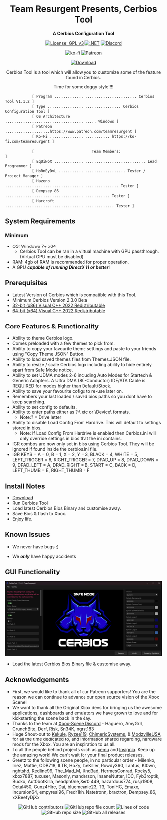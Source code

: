 <div align="center">

# Team Resurgent Presents, Cerbios Tool
**A Cerbios Configuration Tool**

[![License: GPL v3](https://img.shields.io/badge/License-GPLv3-blue.svg)](https://github.com/Team-Resurgent/CerbiosTool/blob/main/LICENSE.md)
[![.NET](https://github.com/Team-Resurgent/CerbiosTool/actions/workflows/dotnet.yml/badge.svg)](https://github.com/Team-Resurgent/CerbiosTool/actions/workflows/dotnet.yml)
[![Discord](https://img.shields.io/badge/chat-on%20discord-7289da.svg?logo=discord)](https://discord.gg/VcdSfajQGK)

[![ko-fi](https://ko-fi.com/img/githubbutton_sm.svg)](https://ko-fi.com/J3J7L5UMN)
[![Patreon](https://img.shields.io/badge/Patreon-F96854?style=for-the-badge&logo=patreon&logoColor=white)](https://www.patreon.com/teamresurgent)


[![Download](https://img.shields.io/badge/download-latest-brightgreen.svg?style=for-the-badge&logo=github)](https://github.com/Team-Resurgent/CerbiosTool/releases/latest)
	
Cerbios Tool is a tool which will allow you to customize some of the feature found in Cerbios. 

Time for some doggy style!!!!

</div>

				[ Program ..................................... Cerbios Tool V1.1.2 ]
				[ Type ................................. Cerbios Configuration Tool ]
				[ OS Architecture ......................................... Windows ]
				[ Patreon ....................https://www.patreon.com/teamresurgent ]
				[ Ko-Fi ........................... https://ko-fi.com/teamresurgent ]

				[                          Team Members:                            ]
				[ EqUiNoX ......................................... Lead Programmer ]
				[ HoRnEyDvL .............................. Tester / Project Manager ]
				[ Hazeno ................................................... Tester ]
				[ Dempsey_86 ............................................... Tester ]
				[ Harcroft ................................................. Tester ]				

## System Requirements
### Minimum
* OS: Windows 7+ x64
    * Cerbios Tool can be ran in a virtual machine with GPU passthrough. (Virtual GPU must be disabled)
* RAM: 4gb of RAM is recommended for proper operation.
* A GPU ***capable of running DirectX 11 or better***!

## Prerequisites
* Latest Version of Cerbios which is compatible with this Tool. 
* Minimum Cerbios Version 2.3.0 Beta
* [32-bit (x86) Visual C++ 2022 Redistributable](https://aka.ms/vs/17/release/vc_redist.x86.exe)
* [64-bit (x64) Visual C++ 2022 Redistributable](https://aka.ms/vs/17/release/vc_redist.x64.exe)

## Core Features & Functionality
* Ability to theme Cerbios logo.
* Comes preloaded with a few themes to pick from.
* Ability to copy your favourite theme settings and paste to your friends using "Copy Theme JSON" Button.
* Ability to load saved themes files from Themes.JSON file.
* Ability to resize / scale Cerbios logo including ability to hide entirely apart from Safe Mode notice.
* Ability to set UDMA modes 2-6 including Auto Modes for Startech & Generic Adapters. A Ultra DMA (80-Conductor) IDE/ATA Cable is REQUIRED for modes higher than Default/Stock.
* Ability to save your favourite cofigs to re-use later on.
* Remembers your last loaded / saved bios paths so you dont have to keep searching.
* Ability to set config to defaults.
* Ability to enter paths either as ?:\ etc or \Device\ formats.
	* Note:? = Drive letter
* Ability to disable Load Config From Hardrive. This will default to settings stored in bios. 
	* Note: If Load Config From Hardrive is enabled then Cerbios.ini will only override settings in bios that the ini contains.
* IGR combos are now only set in bios using Cerbios Tool. They will be ignored if found inside the cerbios.ini file.
* IGR KEYS = A = 0, B = 1, X = 2, Y = 3, BLACK = 4, WHITE = 5, LEFT_TRIGGER = 6, RIGHT_TRIGGER = 7, DPAD_UP = 8, DPAD_DOWN = 9, DPAD_LEFT = A, DPAD_RIGHT = B, START = C, BACK = D, LEFT_THUMB = E, RIGHT_THUMB = F

## Install Notes
* [Download](https://github.com/Team-Resurgent/CerbiosTool/releases)
* Run Cerbios Tool
* Load latest Cerbios Bios Binary and customise away.
* Save Bios & flash to Xbox.
* Enjoy life.

## Known Issues
* We never have bugs :)

* We ***only*** have happy accidents

## GUI Functionality
<div align="center">

![GUI](https://github.com/Team-Resurgent/CerbiosTool/blob/main/readmeStuff/Gui1.JPG?raw=true)</div>
* Load the latest Cerbios Bios Binary file & customise away.



## Acknowledgements
* First, we would like to thank all of our Patreon supporters! You are the reason we can continue to advance our open source vision of the Xbox Scene!
* We want to thank all the Original Xbox devs for bringing us the awesome applications, dashboards and emulators we have grown to love and for kickstarting the scene back in the day.
* Thanks to the team at [Xbox-Scene Discord](https://discord.gg/VcdSfajQGK) - Haguero, AmyGrrl, CrunchBite, Derf, Risk, Sn34K, ngrst183
* Huge Shout-out to [Kekule](https://github.com/Kekule-OXC), [Ryzee119](https://github.com/Ryzee119), [ChimericSystems](https://chimericsystems.com/), & [ModzvilleUSA](https://modzvilleusa.com/) for all the time dedicated to, and information shared regarding, hardware mods for the Xbox. You are an inspiration to us all.
* To all the people behind projects such as [xemu](https://github.com/mborgerson/xemu) and [Insignia](https://insignia.live/). Keep up the amazing work! We can't wait for your final product releases.
* Greetz to the following scene people, in no particular order - Milenko, Iriez, Mattie, ODB718, ILTB, HoZy, IceKiller, Rowdy360, Lantus, Kl0wn, nghtshd, Redline99, The_Mad_M, Und3ad, HermesConrad, Rocky5, xbox7887, tuxuser, Masonly, manderson, InsaneNutter, IDC, Fyb3roptik, Bucko, Aut0botKilla, headph0ne,Xer0 449, hazardous774, rusjr1908, Octal450, Gunz4Hire, Dai, bluemeanie23, T3, ToniHC, Emaxx, Incursion64, empyreal96, Fredr1kh, Natetronn, braxtron, Dempsey_86, xXBeefyDjXx
<!--* I'm sure there is someone else that belongs here too ;)-->


<div align="center">
  
![GitHub contributors](https://img.shields.io/github/contributors/Team-Resurgent/CerbiosTool?style=flat-square)
![GitHub repo file count](https://img.shields.io/github/directory-file-count/Team-Resurgent/CerbiosTool?style=flat-square)
![Lines of code](https://img.shields.io/tokei/lines/github/Team-Resurgent/CerbiosTool?style=flat-square)
![GitHub repo size](https://img.shields.io/github/repo-size/Team-Resurgent/CerbiosTool?style=flat-square)
![GitHub all releases](https://img.shields.io/github/downloads/Team-Resurgent/CerbiosTool/total?style=flat-square)

</div>
